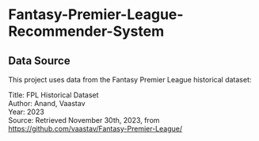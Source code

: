 # Fantasy-Premier-League-Recommender-System

## Data Source

This project uses data from the Fantasy Premier League historical dataset:

Title: FPL Historical Dataset  
Author: Anand, Vaastav  
Year: 2023  
Source: Retrieved November 30th, 2023, from https://github.com/vaastav/Fantasy-Premier-League/
